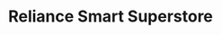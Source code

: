 ---
title: "Reliance Smart Superstore"
url: /ravet-pimpri-chinchwad/reliance-smart-superstore/
shop: Warenhaus
---